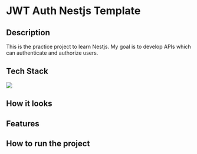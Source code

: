 # JWT Auth Nestjs Template

## Description

This is the practice project to learn Nestjs. My goal is to develop APIs which can authenticate and authorize users. 

## Tech Stack

<img src="https://skillicons.dev/icons?i=js,ts,nestjs" />

## How it looks
## Features
## How to run the project
